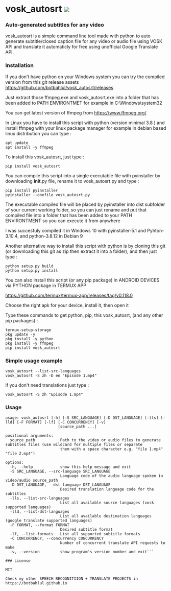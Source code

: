 # vosk_autosrt <a href="https://pypi.python.org/pypi/vosk_autosrt"><img src="https://img.shields.io/pypi/v/vosk_autosrt.svg"></img></a>
  
### Auto-generated subtitles for any video
vosk_autosrt is a simple command line tool made with python to auto generate subtitle/closed caption file for any video or audio file using VOSK API and translate it automaticly for free using unofficial Google Translate API.

### Installation
If you don't have python on your Windows system you can try the compiled version from this git release assets
https://github.com/botbahlul/vosk_autosrt/releases

Just extract those ffmpeg.exe and vosk_autosrt.exe into a folder that has been added to PATH ENVIRONTMET for example in C:\Windows\system32

You can get latest version of ffmpeg from https://www.ffmpeg.org/

In Linux you have to install this script with python (version minimal 3.8 ) and install ffmpeg with your linux package manager for example in debian based linux distribution you can type :

```
apt update
apt install -y ffmpeg
```

To install this vosk_autosrt, just type :
```
pip install vosk_autosrt
```

You can compile this script into a single executable file with pyinstaller by downloading __init__.py file, rename it to vosk_autosrt.py and type :
```
pip install pyinstaller
pyinstaller --onefile vosk_autosrt.py
```

The executable compiled file will be placed by pyinstaller into dist subfolder of your current working folder, so you can just rename and put that compiled file into a folder that has been added to your PATH ENVIRONTMENT so you can execute it from anywhere

I was succesfuly compiled it in Windows 10 with pyinstaller-5.1 and Pyhton-3.10.4, and python-3.8.12 in Debian 9

Another alternative way to install this script with python is by cloning this git (or downloading this git as zip then extract it into a folder), and then just type :

```
python setup.py build
python setup.py install
```

You can also install this script (or any pip package) in ANDROID DEVICES via PYTHON package in TERMUX APP

https://github.com/termux/termux-app/releases/tag/v0.118.0

Choose the right apk for your device, install it, then open it

Type these commands to get python, pip, this vosk_autosrt, (and any other pip packages) :

```
termux-setup-storage
pkg update -y
pkg install -y python
pkg install -y ffmpeg
pip install vosk_autosrt
```

### Simple usage example 

```
vosk_autosrt --list-src-languages
vosk_autosrt -S zh -D en "Episode 1.mp4"
```

If you don't need translations just type :
```
vosk_autosrt -S zh "Episode 1.mp4"
```

### Usage

```
usage: vosk_autosrt [-h] [-S SRC_LANGUAGE] [-D DST_LANGUAGE] [-lls] [-lld] [-F FORMAT] [-lf] [-C CONCURRENCY] [-v]
                       [source_path ...]

positional arguments:
  source_path           Path to the video or audio files to generate subtitles files (use wildcard for multiple files or separate
                        them with a space character e.g. "file 1.mp4" "file 2.mp4")

options:
  -h, --help            show this help message and exit
  -S SRC_LANGUAGE, --src-language SRC_LANGUAGE
                        Language code of the audio language spoken in video/audio source_path
  -D DST_LANGUAGE, --dst-language DST_LANGUAGE
                        Desired translation language code for the subtitles
  -lls, --list-src-languages
                        List all available source languages (vosk supported languages)
  -lld, --list-dst-languages
                        List all available destination languages (google translate supported languages)
  -F FORMAT, --format FORMAT
                        Desired subtitle format
  -lf, --list-formats   List all supported subtitle formats
  -C CONCURRENCY, --concurrency CONCURRENCY
                        Number of concurrent translate API requests to make
  -v, --version         show program's version number and exit```

### License

MIT

Check my other SPEECH RECOGNITIION + TRANSLATE PROJECTS in https://botbahlul.github.io
